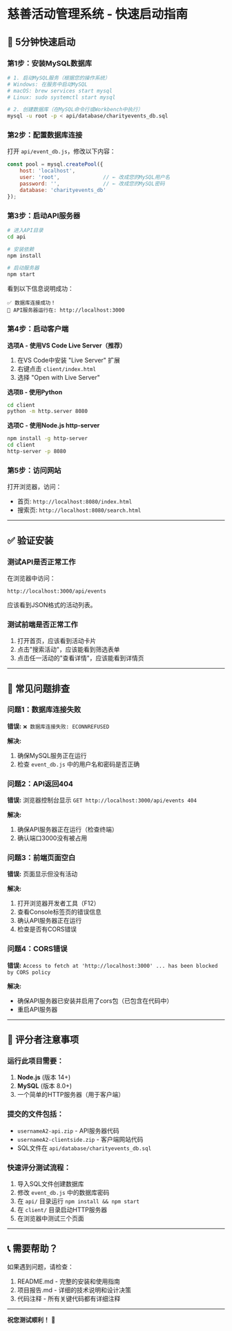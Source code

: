 # 慈善活动管理系统 - 快速启动指南

## 🚀 5分钟快速启动

### 第1步：安装MySQL数据库

```bash
# 1. 启动MySQL服务（根据您的操作系统）
# Windows: 在服务中启动MySQL
# macOS: brew services start mysql
# Linux: sudo systemctl start mysql

# 2. 创建数据库（在MySQL命令行或Workbench中执行）
mysql -u root -p < api/database/charityevents_db.sql
```

### 第2步：配置数据库连接

打开 `api/event_db.js`，修改以下内容：

```javascript
const pool = mysql.createPool({
    host: 'localhost',
    user: 'root',              // ← 改成您的MySQL用户名
    password: '',              // ← 改成您的MySQL密码
    database: 'charityevents_db'
});
```

### 第3步：启动API服务器

```bash
# 进入API目录
cd api

# 安装依赖
npm install

# 启动服务器
npm start
```

看到以下信息说明成功：
```
✅ 数据库连接成功！
🚀 API服务器运行在: http://localhost:3000
```

### 第4步：启动客户端

**选项A - 使用VS Code Live Server（推荐）**
1. 在VS Code中安装 "Live Server" 扩展
2. 右键点击 `client/index.html`
3. 选择 "Open with Live Server"

**选项B - 使用Python**
```bash
cd client
python -m http.server 8080
```

**选项C - 使用Node.js http-server**
```bash
npm install -g http-server
cd client
http-server -p 8080
```

### 第5步：访问网站

打开浏览器，访问：
- 首页: `http://localhost:8080/index.html`
- 搜索页: `http://localhost:8080/search.html`

---

## ✅ 验证安装

### 测试API是否正常工作

在浏览器中访问：
```
http://localhost:3000/api/events
```

应该看到JSON格式的活动列表。

### 测试前端是否正常工作

1. 打开首页，应该看到活动卡片
2. 点击"搜索活动"，应该能看到筛选表单
3. 点击任一活动的"查看详情"，应该能看到详情页

---

## 🔧 常见问题排查

### 问题1：数据库连接失败

**错误:** `❌ 数据库连接失败: ECONNREFUSED`

**解决:**
1. 确保MySQL服务正在运行
2. 检查 `event_db.js` 中的用户名和密码是否正确

### 问题2：API返回404

**错误:** 浏览器控制台显示 `GET http://localhost:3000/api/events 404`

**解决:**
1. 确保API服务器正在运行（检查终端）
2. 确认端口3000没有被占用

### 问题3：前端页面空白

**错误:** 页面显示但没有活动

**解决:**
1. 打开浏览器开发者工具（F12）
2. 查看Console标签页的错误信息
3. 确认API服务器正在运行
4. 检查是否有CORS错误

### 问题4：CORS错误

**错误:** `Access to fetch at 'http://localhost:3000' ... has been blocked by CORS policy`

**解决:**
- 确保API服务器已安装并启用了cors包（已包含在代码中）
- 重启API服务器

---

## 📝 评分者注意事项

### 运行此项目需要：

1. **Node.js** (版本 14+)
2. **MySQL** (版本 8.0+)
3. 一个简单的HTTP服务器（用于客户端）

### 提交的文件包括：

- `usernameA2-api.zip` - API服务器代码
- `usernameA2-clientside.zip` - 客户端网站代码
- SQL文件在 `api/database/charityevents_db.sql`

### 快速评分测试流程：

1. 导入SQL文件创建数据库
2. 修改 `event_db.js` 中的数据库密码
3. 在 `api/` 目录运行 `npm install && npm start`
4. 在 `client/` 目录启动HTTP服务器
5. 在浏览器中测试三个页面

---

## 📞 需要帮助？

如果遇到问题，请检查：
1. README.md - 完整的安装和使用指南
2. 项目报告.md - 详细的技术说明和设计决策
3. 代码注释 - 所有关键代码都有详细注释

---

**祝您测试顺利！** 🎉

